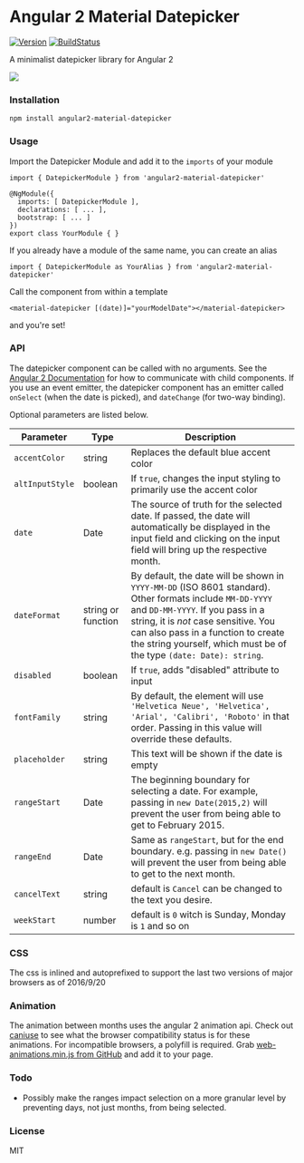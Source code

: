 # Angular 2 Material Datepicker

[![Version](http://img.shields.io/npm/v/angular2-material-datepicker.svg)](https://www.npmjs.org/package/angular2-material-datepicker)
[![BuildStatus](https://travis-ci.org/koleary94/Angular-2-Datepicker.svg?branch=master)](https://travis-ci.org/koleary94/Angular-2-Datepicker)

A minimalist datepicker library for Angular 2

![](https://j.gifs.com/ERwG6l.gif)

### Installation
```
npm install angular2-material-datepicker
```

### Usage
Import the Datepicker Module and add it to the `imports` of your module
```
import { DatepickerModule } from 'angular2-material-datepicker'

@NgModule({
  imports: [ DatepickerModule ],
  declarations: [ ... ],
  bootstrap: [ ... ]
})
export class YourModule { }
```
If you already have a module of the same name, you can create an alias
```
import { DatepickerModule as YourAlias } from 'angular2-material-datepicker'
```
Call the component from within a template
```
<material-datepicker [(date)]="yourModelDate"></material-datepicker>
```
and you're set!

### API
The datepicker component can be called with no arguments. See the [Angular 2 Documentation](https://angular.io/docs/ts/latest/cookbook/component-communication.html) for how to communicate with child components. If you use an event emitter, the datepicker component has an emitter called `onSelect` (when the date is picked), and `dateChange` (for two-way binding).

Optional parameters are listed below.

| Parameter | Type | Description |
|---|---|---|
| `accentColor` | string  | Replaces the default blue accent color  |
|`altInputStyle` | boolean | If `true`, changes the input styling to primarily use the accent color |
| `date` | Date | The source of truth for the selected date. If passed, the date will automatically be displayed in the input field and clicking on the input field will bring up the respective month. |
| `dateFormat` | string or function | By default, the date will be shown in `YYYY-MM-DD` (ISO 8601 standard). Other formats include `MM-DD-YYYY` and `DD-MM-YYYY`. If you pass in a string, it is *not* case sensitive. You can also pass in a function to create the string yourself, which must be of the type `(date: Date): string`. |
|`disabled` | boolean | If `true`, adds "disabled" attribute to input |
| `fontFamily` | string | By default, the element will use `'Helvetica Neue', 'Helvetica', 'Arial', 'Calibri', 'Roboto'` in that order. Passing in this value will override these defaults.|
|`placeholder` | string | This text will be shown if the date is empty |
| `rangeStart` | Date | The beginning boundary for selecting a date. For example, passing in `new Date(2015,2)` will prevent the user from being able to get to February 2015. |
| `rangeEnd` | Date | Same as `rangeStart`, but for the end boundary. e.g. passing in `new Date()` will prevent the user from being able to get to the next month. |
| `cancelText` | string | default is `Cancel` can be changed to the text you desire. |
| `weekStart` | number | default is `0` witch is Sunday, Monday is `1` and so on |


### CSS
The css is inlined and autoprefixed to support the last two versions of major browsers as of 2016/9/20

### Animation
The animation between months uses the angular 2 animation api. Check out [caniuse](http://caniuse.com/#feat=web-animation) to see what the browser compatibility status is for these animations. For incompatible browsers, a polyfill is required. Grab [web-animations.min.js from GitHub](https://github.com/web-animations/web-animations-js) and add it to your page.

### Todo
- Possibly make the ranges impact selection on a more granular level by preventing days, not just months, from being selected.

### License
MIT
